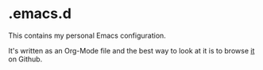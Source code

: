 # .emacs.d

This contains my personal Emacs configuration.

It's written as an Org-Mode file and the best way to look at it is to browse [it](config.org) on Github.

